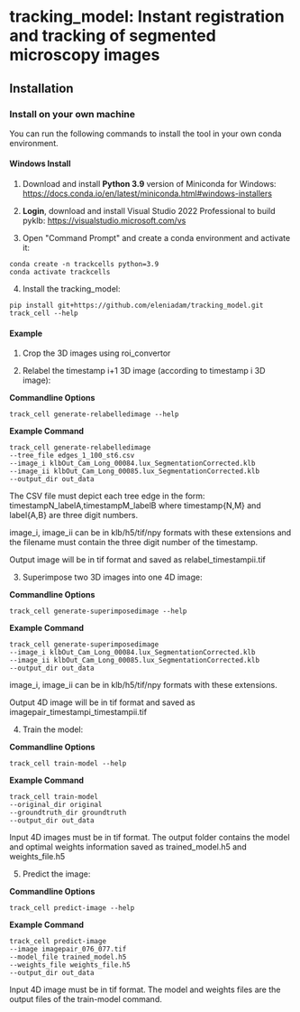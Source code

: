 # tracking_model: Instant registration and tracking of segmented microscopy images

## Installation 

### Install on your own machine

You can run the following commands to install the tool in your own conda environment.

#### Windows Install

1. Download and install **Python 3.9** version of Miniconda for Windows: https://docs.conda.io/en/latest/miniconda.html#windows-installers

2. **Login**, download and install Visual Studio 2022 Professional to build pyklb: https://visualstudio.microsoft.com/vs 

3. Open "Command Prompt" and create a conda environment and activate it:
```
conda create -n trackcells python=3.9
conda activate trackcells
```

4. Install the tracking_model:
```
pip install git+https://github.com/eleniadam/tracking_model.git
track_cell --help
```

#### Example

1. Crop the 3D images using roi_convertor


2. Relabel the timestamp i+1 3D image (according to timestamp i 3D image): 

**Commandline Options**

```track_cell generate-relabelledimage --help```

**Example Command** 

```
track_cell generate-relabelledimage 
--tree_file edges_1_100_st6.csv 
--image_i klbOut_Cam_Long_00084.lux_SegmentationCorrected.klb 
--image_ii klbOut_Cam_Long_00085.lux_SegmentationCorrected.klb 
--output_dir out_data
```

The CSV file must depict each tree edge in the form: 
timestampN_labelA,timestampM_labelB
where timestamp{N,M} and label{A,B} are three digit numbers.

image_i, image_ii can be in klb/h5/tif/npy formats with these extensions and the filename must contain the three digit number of the timestamp.

Output image will be in tif format and saved as relabel_timestampii.tif


3. Superimpose two 3D images into one 4D image:

**Commandline Options**

```track_cell generate-superimposedimage --help```

**Example Command** 
```
track_cell generate-superimposedimage 
--image_i klbOut_Cam_Long_00084.lux_SegmentationCorrected.klb 
--image_ii klbOut_Cam_Long_00085.lux_SegmentationCorrected.klb 
--output_dir out_data
```

image_i, image_ii can be in klb/h5/tif/npy formats with these extensions.

Output 4D image will be in tif format and saved as imagepair_timestampi_timestampii.tif

4. Train the model:

**Commandline Options**

```track_cell train-model --help```

**Example Command** 
```
track_cell train-model 
--original_dir original 
--groundtruth_dir groundtruth 
--output_dir out_data
```

Input 4D images must be in tif format. 
The output folder contains the model and optimal weights information saved as trained_model.h5 and weights_file.h5

5. Predict the image:

**Commandline Options**

```track_cell predict-image --help```

**Example Command** 
```
track_cell predict-image 
--image imagepair_076_077.tif 
--model_file trained_model.h5 
--weights_file weights_file.h5 
--output_dir out_data
```

Input 4D image must be in tif format.
The model and weights files are the output files of the train-model command.


